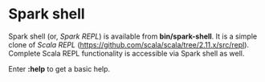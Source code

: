 Spark shell
===========

Spark shell (or, *Spark REPL*) is available from **bin/spark-shell**.
It is a simple clone of *Scala REPL* (https://github.com/scala/scala/tree/2.11.x/src/repl).
Complete Scala REPL functionality is accessible via Spark shell as well.

Enter **:help** to get a basic help.
